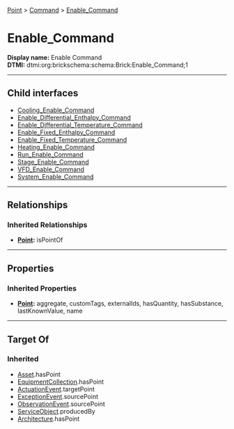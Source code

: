 [Point](../../Point.md) > [Command](../Command.md) > [Enable_Command](#)
# Enable_Command

**Display name:** Enable Command<br />
**DTMI:** dtmi:org:brickschema:schema:Brick:Enable_Command;1

---

## Child interfaces
* [Cooling_Enable_Command](Cooling_Enable_Command.md)
* [Enable_Differential_Enthalpy_Command](Enable_Differential_Enthalpy_Command.md)
* [Enable_Differential_Temperature_Command](Enable_Differential_Temperature_Command.md)
* [Enable_Fixed_Enthalpy_Command](Enable_Fixed_Enthalpy_Command.md)
* [Enable_Fixed_Temperature_Command](Enable_Fixed_Temperature_Command.md)
* [Heating_Enable_Command](Heating_Enable_Command.md)
* [Run_Enable_Command](Run_Enable_Command.md)
* [Stage_Enable_Command](Stage_Enable_Command.md)
* [VFD_Enable_Command](VFD_Enable_Command.md)
* [System_Enable_Command](System_Enable_Command/System_Enable_Command.md)

---

## Relationships
### Inherited Relationships
* **[Point](../../Point.md):** isPointOf

---

## Properties
### Inherited Properties
* **[Point](../../Point.md):** aggregate, customTags, externalIds, hasQuantity, hasSubstance, lastKnownValue, name

---

## Target Of
### Inherited
* [Asset](../../../Asset/Asset.md).hasPoint
* [EquipmentCollection](../../../Collection/AssetCollection/EquipmentCollection/EquipmentCollection.md).hasPoint
* [ActuationEvent](../../../Event/PointEvent/ActuationEvent.md).targetPoint
* [ExceptionEvent](../../../Event/PointEvent/ExceptionEvent.md).sourcePoint
* [ObservationEvent](../../../Event/PointEvent/ObservationEvent.md).sourcePoint
* [ServiceObject](../../../Information/ServiceObject/ServiceObject.md).producedBy
* [Architecture](../../../Space/Architecture/Architecture.md).hasPoint
